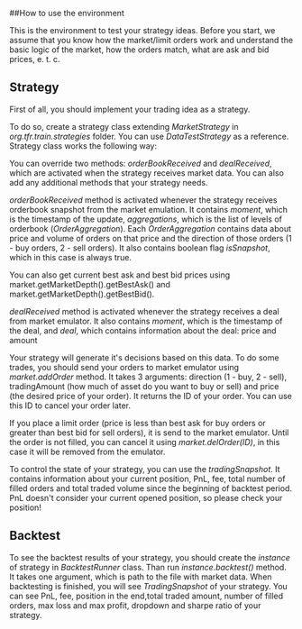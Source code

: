 
##How to use the environment

This is the environment to test your strategy ideas. Before you start,
we assume that you know how the market/limit orders work and understand
the basic logic of the market, how the orders match, what are ask and bid prices,
e. t. c.

## Strategy

First of all, you should implement your trading idea as a strategy. 

To do so, create a strategy class extending *MarketStrategy* in *org.tfr.train.strategies* folder. You can use *DataTestStrategy* as a reference. Strategy class works the following way:

You can override two methods: *orderBookReceived* and *dealReceived*,
which are activated when the strategy receives market data. You can also add 
any additional methods that your strategy needs.

*orderBookReceived* method is activated whenever the strategy receives
orderbook snapshot from the market emulation. It contains *moment*, which is the
timestamp of the update, *aggregations*, which is the list of levels of
orderbook (*OrderAggregation*). Each *OrderAggregation* contains data 
about price and volume of orders on that price and the direction of those 
orders (1 - buy orders, 2 - sell orders). It also contains boolean flag 
*isSnapshot*, which in this case is always true.

You can also get current best ask and best bid prices using market.getMarketDepth().getBestAsk()
and market.getMarketDepth().getBestBid().

*dealReceived* method is activated whenever the strategy receives a deal
from market emulator. It also contains *moment*, which is the timestamp of the deal,
and *deal*, which contains information about the deal: price and amount

Your strategy will generate it's decisions based on this data. To do some trades,
you should send your orders to market emulator using *market.addOrder* method.
It takes 3 arguments: direction (1 - buy, 2 - sell), tradingAmount (how much of asset do
you want to buy or sell) and price (the desired price of your order). It returns the ID 
of your order. You can use this ID to cancel your order later.

If you place a limit order (price is less than best ask for buy orders or greater than best
bid for sell orders), it is send to the market emulator. Until the order is not filled, you
can cancel it using *market.delOrder(ID)*, in this case it will be removed from the emulator.

To control the state of your strategy, you can use the *tradingSnapshot*. It contains
information about your current position, PnL, fee, total number of filled orders and total
traded volume since the beginning of backtest period. PnL doesn't consider your current opened position,
so please check your position!

## Backtest

To see the backtest results of your strategy, you should create the *instance* of strategy in
*BacktestRunner* class. Than run *instance.backtest()* method. It takes one argument, which is path 
to the file with market data. When backtesting is finished, you will see *TradingSnapshot* of your
strategy. You can see PnL, fee, position in the end,total traded amount, number of filled orders,
max loss and max profit, dropdown and sharpe ratio of your strategy. 